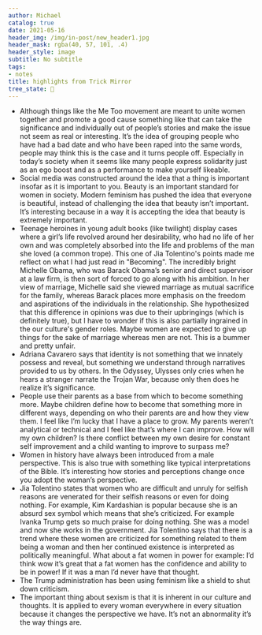 ```yaml
---
author: Michael
catalog: true
date: 2021-05-16
header_img: /img/in-post/new_header1.jpg
header_mask: rgba(40, 57, 101, .4)
header_style: image
subtitle: No subtitle
tags:
- notes
title: highlights from Trick Mirror
tree_state: 🌱
---
```


- Although things like the Me Too movement are meant to unite women together and promote a good cause something like that can take the significance and individually out of people’s stories and make the issue not seem as real or interesting. It’s the idea of grouping people who have had a bad date and who have been raped into the same words, people may think this is the case and it turns people off. Especially in today’s society when it seems like many people express solidarity just as an ego boost and as a performance to make yourself likeable.
- Social media was constructed around the idea that a thing is important insofar as it is important to you.
Beauty is an important standard for women in society. Modern feminism has pushed the idea that everyone is beautiful, instead of challenging the idea that beauty isn’t important. It’s interesting because in a way it is accepting the idea that beauty is extremely important.
- Teenage heroines in young adult books (like twilight) display cases where a girl’s life revolved around her desirability, who had no life of her own and was completely absorbed into the life and problems of the man she loved (a common trope). This one of Jia Tolentino's points made me reflect on what I had just read in "Becoming". The incredibly bright Michelle Obama, who was Barack Obama’s senior and direct supervisor at a law firm, is then sort of forced to go along with his ambition. In her view of marriage, Michelle said she viewed marriage as mutual sacrifice for the family, whereas Barack places more emphasis on the freedom and aspirations of the individuals in the relationship. She hypothesized that this difference in opinions was due to their upbringings (which is definitely true), but I have to wonder if this is also partially ingrained in the our culture's gender roles. Maybe women are expected to give up things for the sake of marriage whereas men are not. This is a bummer and pretty unfair.
- Adriana Cavarero says that identity is not something that we innately possess and reveal, but something we understand through narratives provided to us by others. In the Odyssey, Ulysses only cries when he hears a stranger narrate the Trojan War, because only then does he realize it’s significance.
- People use their parents as a base from which to become something more. Maybe children define how to become that something more in different ways, depending on who their parents are and how they view them. I feel like I’m lucky that I have a place to grow. My parents weren’t analytical or technical and I feel like that’s where I can improve. How will my own children? Is there conflict between my own desire for constant self improvement and a child wanting to improve to surpass me?
- Women in history have always been introduced from a male perspective. This is also true with something like typical interpretations of the Bible. It’s interesting how stories and perceptions change once you adopt the woman’s perspective.
- Jia Tolentino states that women who are difficult and unruly for selfish reasons are venerated for their selfish reasons or even for doing nothing. For example, Kim Kardashian is popular because she is an absurd sex symbol which means that she’s criticized. For example Ivanka Trump gets so much praise for doing nothing. She was a model and now she works in the government. Jia Tolentino says that there is a trend where these women are criticized for something related to them being a woman and then her continued existence is interpreted as politically meaningful. What about a fat women in power for example: I’d think wow it’s great that a fat women has the confidence and ability to be in power! If it was a man I’d never have that thought.
- The Trump administration has been using feminism like a shield to shut down criticism.
- The important thing about sexism is that it is inherent in our culture and thoughts. It is applied to every woman everywhere in every situation because it changes the perspective we have. It’s not an abnormality it’s the way things are.